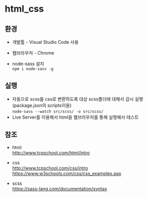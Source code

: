 # html_css

## 환경  

* 개발툴 - Visual Studio Code 사용

* 웹브라우저 - Chrome  

* node-sass 설치  
`npm i node-sass -g`  

## 실행  
* 자동으로 scss를 css로 변환하도록 대상 scss폴더에 대해서 감시 실행 (package.json의 scripts이용)  
`node-sass --watch src/scss/ -o src/scss/`  
* Live Server를 이용해서 html을 웹브라우저를 통해 실행해서 테스트  

## 참조  

* html  
http://www.tcpschool.com/html/intro  

* css  
http://www.tcpschool.com/css/intro  
https://www.w3schools.com/css/css_examples.asp  

* scss  
https://sass-lang.com/documentation/syntax  
